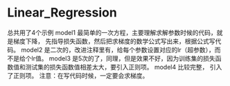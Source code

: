 # Linear_Regression
总共用了4个示例
model1 最简单的一次方程，主要理解求解参数时候的代码，就是梯度下降，
先指导损失函数，然后把求梯度的数学公式写出来，根据公式写代码。
model2 是二次的，改进注释里有，给每个参数设置对应的lr（超参数），而不是给个lr值。
model3 是5次的了，同理，但是效果不好，因为训练集的损失函数值和测试集的损失函数值相差太大，要引入正则项。
model4 比较完整， 引入了正则项。
注意：在写代码时候，一定要会求梯度。
